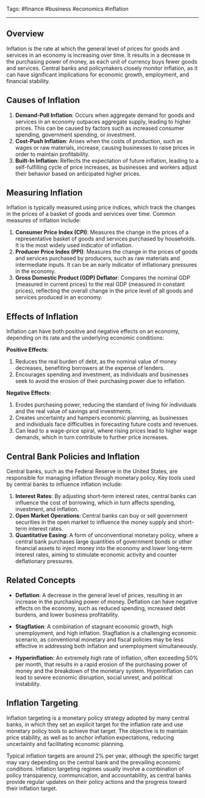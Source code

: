 Tags: #finance #business #economics #inflation

---

## Overview

Inflation is the rate at which the general level of prices for goods and services in an economy is increasing over time. It results in a decrease in the purchasing power of money, as each unit of currency buys fewer goods and services. Central banks and policymakers closely monitor inflation, as it can have significant implications for economic growth, employment, and financial stability.

## Causes of Inflation

1.  **Demand-Pull Inflation**: Occurs when aggregate demand for goods and services in an economy outpaces aggregate supply, leading to higher prices. This can be caused by factors such as increased consumer spending, government spending, or investment.
2.  **Cost-Push Inflation**: Arises when the costs of production, such as wages or raw materials, increase, causing businesses to raise prices in order to maintain profitability.
3.  **Built-In Inflation**: Reflects the expectation of future inflation, leading to a self-fulfilling cycle of price increases, as businesses and workers adjust their behavior based on anticipated higher prices.

## Measuring Inflation

Inflation is typically measured using price indices, which track the changes in the prices of a basket of goods and services over time. Common measures of inflation include:

1.  **Consumer Price Index (CPI)**: Measures the change in the prices of a representative basket of goods and services purchased by households. It is the most widely used indicator of inflation.
2.  **Producer Price Index (PPI)**: Measures the change in the prices of goods and services purchased by producers, such as raw materials and intermediate inputs. It can be an early indicator of inflationary pressures in the economy.
3.  **Gross Domestic Product (GDP) Deflator**: Compares the nominal GDP (measured in current prices) to the real GDP (measured in constant prices), reflecting the overall change in the price level of all goods and services produced in an economy.

## Effects of Inflation

Inflation can have both positive and negative effects on an economy, depending on its rate and the underlying economic conditions:

**Positive Effects**:

1.  Reduces the real burden of debt, as the nominal value of money decreases, benefiting borrowers at the expense of lenders.
2.  Encourages spending and investment, as individuals and businesses seek to avoid the erosion of their purchasing power due to inflation.

**Negative Effects**:

1.  Erodes purchasing power, reducing the standard of living for individuals and the real value of savings and investments.
2.  Creates uncertainty and hampers economic planning, as businesses and individuals face difficulties in forecasting future costs and revenues.
3.  Can lead to a wage-price spiral, where rising prices lead to higher wage demands, which in turn contribute to further price increases.

## Central Bank Policies and Inflation

Central banks, such as the Federal Reserve in the United States, are responsible for managing inflation through monetary policy. Key tools used by central banks to influence inflation include:

1.  **Interest Rates**: By adjusting short-term interest rates, central banks can influence the cost of borrowing, which in turn affects spending, investment, and inflation.
2.  **Open Market Operations**: Central banks can buy or sell government securities in the open market to influence the money supply and short-term interest rates.
3.  **Quantitative Easing**: A form of unconventional monetary policy, where a central bank purchases large quantities of government bonds or other financial assets to inject money into the economy and lower long-term interest rates, aiming to stimulate economic activity and counter deflationary pressures.

## Related Concepts

-   **Deflation**: A decrease in the general level of prices, resulting in an increase in the purchasing power of money. Deflation can have negative effects on the economy, such as reduced spending, increased debt burdens, and lower business profitability.

-   **Stagflation**: A combination of stagnant economic growth, high unemployment, and high inflation. Stagflation is a challenging economic scenario, as conventional monetary and fiscal policies may be less effective in addressing both inflation and unemployment simultaneously.
-   **Hyperinflation**: An extremely high rate of inflation, often exceeding 50% per month, that results in a rapid erosion of the purchasing power of money and the breakdown of the monetary system. Hyperinflation can lead to severe economic disruption, social unrest, and political instability.

## Inflation Targeting

Inflation targeting is a monetary policy strategy adopted by many central banks, in which they set an explicit target for the inflation rate and use monetary policy tools to achieve that target. The objective is to maintain price stability, as well as to anchor inflation expectations, reducing uncertainty and facilitating economic planning.

Typical inflation targets are around 2% per year, although the specific target may vary depending on the central bank and the prevailing economic conditions. Inflation targeting regimes usually involve a combination of policy transparency, communication, and accountability, as central banks provide regular updates on their policy actions and the progress toward their inflation target.